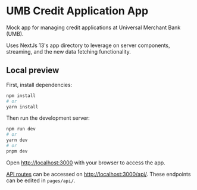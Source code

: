 # UMB Credit Application App
Mock app for managing credit applications at Universal Merchant Bank (UMB).

Uses NextJs 13's app directory to leverage on server components, streaming, and the new data fetching functionality.

## Local preview

First, install dependencies:

```bash
npm install
# or
yarn install
```

Then run the development server:

```bash
npm run dev
# or
yarn dev
# or
pnpm dev
```

Open [http://localhost:3000](http://localhost:3000) with your browser to access the app.

[API routes](https://nextjs.org/docs/api-routes/introduction) can be accessed on [http://localhost:3000/api/](http://localhost:3000/api/hello). These endpoints can be edited in `pages/api/`.
